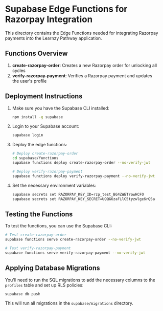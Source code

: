 # Supabase Edge Functions for Razorpay Integration

This directory contains the Edge Functions needed for integrating Razorpay payments into the Learnzy Pathway application.

## Functions Overview

1. **create-razorpay-order**: Creates a new Razorpay order for unlocking all cycles
2. **verify-razorpay-payment**: Verifies a Razorpay payment and updates the user's profile

## Deployment Instructions

1. Make sure you have the Supabase CLI installed:

   ```bash
   npm install -g supabase
   ```

2. Login to your Supabase account:

   ```bash
   supabase login
   ```

3. Deploy the edge functions:

   ```bash
   # Deploy create-razorpay-order
   cd supabase/functions
   supabase functions deploy create-razorpay-order --no-verify-jwt

   # Deploy verify-razorpay-payment
   supabase functions deploy verify-razorpay-payment --no-verify-jwt
   ```

4. Set the necessary environment variables:
   ```bash
   supabase secrets set RAZORPAY_KEY_ID=rzp_test_BG4ZWETrowHCFO
   supabase secrets set RAZORPAY_KEY_SECRET=UQQGOzaFLlC5tyzwlge6rQSa
   ```

## Testing the Functions

To test the functions, you can use the Supabase CLI:

```bash
# Test create-razorpay-order
supabase functions serve create-razorpay-order --no-verify-jwt

# Test verify-razorpay-payment
supabase functions serve verify-razorpay-payment --no-verify-jwt
```

## Applying Database Migrations

You'll need to run the SQL migrations to add the necessary columns to the `profiles` table and set up RLS policies:

```bash
supabase db push
```

This will run all migrations in the `supabase/migrations` directory.
